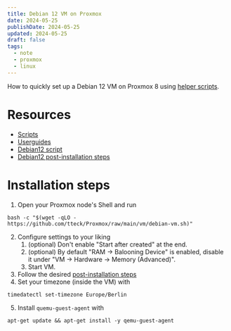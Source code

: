 ```yaml
---
title: Debian 12 VM on Proxmox
date: 2024-05-25
publishDate: 2024-05-25
updated: 2024-05-25
draft: false
tags:
  - note
  - proxmox
  - linux
---
```

 
How to quickly set up a Debian 12 VM on Proxmox 8 using [helper scripts](https://helper-scripts.com).

# Resources

- [Scripts](https://helper-scripts.com/scripts)
- [Userguides](https://github.com/tteck/Proxmox/blob/main/USER_SUBMITTED_GUIDES.md)
- [Debian12 script](https://helper-scripts.com/scripts?id=Debian+12)
- [Debian12 post-installation steps](https://github.com/tteck/Proxmox/discussions/1988)

# Installation steps

1. Open your Proxmox node's Shell and run

```shell
bash -c "$(wget -qLO - https://github.com/tteck/Proxmox/raw/main/vm/debian-vm.sh)"
```

2. Configure settings to your liking
	1. (optional) Don't enable "Start after created" at the end.
	2. (optional) By default "RAM -> Balooning Device" is enabled, disable it under "VM -> Hardware -> Memory (Advanced)".
	3. Start VM.
3. Follow the desired [post-installation steps](https://github.com/tteck/Proxmox/discussions/1988)
4. Set your timezone (inside the VM) with 

```shell
timedatectl set-timezone Europe/Berlin
```

5. Install `quemu-guest-agent` with

```
apt-get update && apt-get install -y qemu-guest-agent
```
